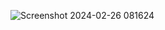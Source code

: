 ![Screenshot 2024-02-26 081624](https://github.com/apham00/-Word-Count/assets/93849753/0e5a2c3e-77a6-432a-81f9-0c15c91eb2b2)
